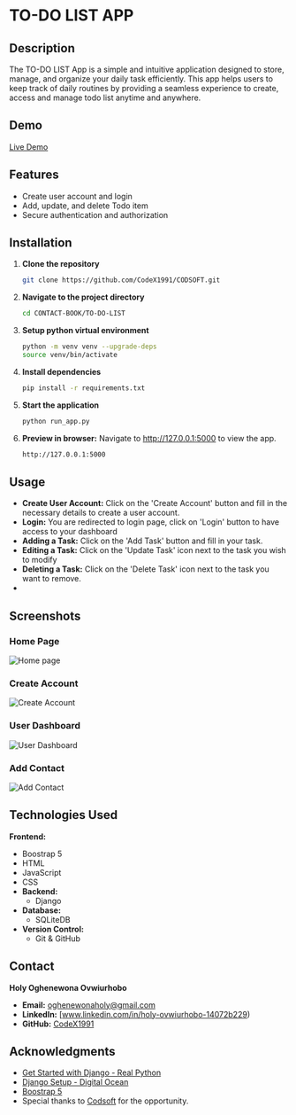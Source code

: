 # TO-DO LIST APP
## Description
The TO-DO LIST App is a simple and intuitive application designed to store, manage, and organize your
daily task efficiently. This app helps users to keep track of daily routines 
by providing a seamless experience to create, access and manage todo list anytime and anywhere.

## Demo
[Live Demo](https://youtu.be/j7omjRYhI4g)

## Features
- Create user account and login
- Add, update, and delete Todo item
- Secure authentication and authorization

## Installation
1. **Clone the repository**
   ```bash
   git clone https://github.com/CodeX1991/CODSOFT.git
2. **Navigate to the project directory**
   ```bash
   cd CONTACT-BOOK/TO-DO-LIST
3. **Setup python virtual environment**
   ```bash
   python -m venv venv --upgrade-deps
   source venv/bin/activate
4. **Install dependencies**
   ```bash
   pip install -r requirements.txt
5. **Start the application**
   ```bash
   python run_app.py
6. **Preview in browser:**
   Navigate to http://127.0.0.1:5000 to view the app.
   ```bash
   http://127.0.0.1:5000
## Usage
- **Create User Account:** Click on the 'Create Account' button and fill in the necessary details to create a user account.
- **Login:** You are redirected to login page, click on 'Login' button to have access to your dashboard
- **Adding a Task:** Click on the 'Add Task' button and fill in your task.
- **Editing a Task:** Click on the 'Update Task' icon next to the task you wish to modify
- **Deleting a Task:** Click on the 'Delete Task' icon next to the task you want to remove.
- 
## Screenshots

### Home Page
![Home page](https://github.com/CodeX1991/CODSOFT/blob/main/CONTACT-BOOK/contact_book/Imges/home.png)

### Create Account
![Create Account](https://github.com/CodeX1991/CODSOFT/blob/main/CONTACT-BOOK/contact_book/Imges/create_account.png)

### User Dashboard
![User Dashboard](https://github.com/CodeX1991/CODSOFT/blob/main/CONTACT-BOOK/contact_book/Imges/dashboard.png)

### Add Contact
![Add Contact](https://github.com/CodeX1991/CODSOFT/blob/main/CONTACT-BOOK/contact_book/Imges/Add_Contact.png)

## Technologies Used
 **Frontend:**
  - Boostrap 5
  - HTML
  - JavaScript
  - CSS
- **Backend:**
  - Django
- **Database:**
  - SQLiteDB
- **Version Control:**
  - Git & GitHub

## Contact
**Holy Oghenewona Ovwiurhobo**
- **Email:** oghenewonaholy@gmail.com
- **LinkedIn:** [www.linkedin.com/in/holy-ovwiurhobo-14072b229)
- **GitHub:** [CodeX1991](https://github.com/CodeX1991)

## Acknowledgments
- [Get Started with Django - Real Python](https://realpython.com/get-started-with-django-1/)
- [Django Setup - Digital Ocean](https://www.digitalocean.com/community/tutorials/how-to-install-django-and-set-up-a-development-environment-on-ubuntu-20-04)
- [Boostrap 5](https://getbootstrap.com/docs/5.0/getting-started/introduction/)
- Special thanks to [Codsoft](https://www.codsoft.in/) for the opportunity.
